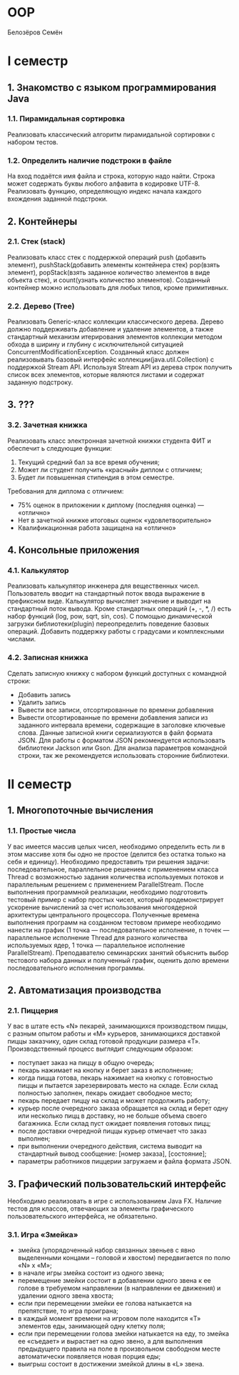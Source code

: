 # OOP
Белозёров Семён

# I семестр

## 1. Знакомство с языком программирования Java

### 1.1. Пирамидальная сортировка
Реализовать классический алгоритм пирамидальной сортировки c набором тестов.

### 1.2. Определить наличие подстроки в файле
На вход подаётся имя файла и строка, которую надо найти. Строка может содержать буквы любого алфавита в кодировке UTF-8.
Реализовать функцию, определяющую индекс начала каждого вхождения заданной подстроки.

## 2. Контейнеры

### 2.1. Стек (stack)
Реализовать класс стек с поддержкой операций push (добавить элемент), pushStack(добавить элементы контейнера стек) pop(взять элемент), popStack(взять заданное количество элементов в виде объекта стек), и count(узнать количество элементов). Созданный контейнер можно использовать для любых типов, кроме примитивных.

### 2.2. Дерево (Tree)
Реализовать Generic-класс коллекции классического дерева. Дерево должно поддерживать добавление и удаление элементов, а также стандартный механизм итерирования элементов коллекции методом обхода в ширину и глубину с исключительной ситуацией ConcurrentModificationException.
Созданный класс должен реализовывать базовый интерфейс коллекции(java.util.Collection) с поддержкой Stream API. Используя Stream API из дерева строк получить список всех элементов, которые являются листами и содержат заданную подстроку.

## 3. ???

### 3.2. Зачетная книжка
Реализовать класс электронная зачетной книжки студента ФИТ и обеспечит ь следующие функции:

1) Текущий средний бал за все время обучения;
2) Может ли студент получить «красный» диплом с отличием;
3) Будет ли повышенная стипендия в этом семестре.

Требования для диплома с отличием:
- 75% оценок в приложении к диплому (последняя оценка) — «отлично»
- Нет в зачетной книжке итоговых оценок «удовлетворительно»
- Квалификационная работа защищена на «отлично»

## 4. Консольные приложения

### 4.1. Калькулятор
Реализовать калькулятор инженера для вещественных чисел. Пользователь вводит на стандартный поток ввода выражение в префиксном виде. Калькулятор вычисляет значение и   выводит на стандартный поток вывода. Кроме стандартных операций (+, -, *, /) есть набор функций (log, pow, sqrt, sin, cos).
С помощью динамической загрузки библиотеки(pІugіn) переопределить поведение базовых операций. Добавить поддержку работы с градусами и комплексными числами.

### 4.2. Записная книжка
Сделать записную книжку с набором функций доступных с командной строки:
- Добавить запись
- Удалить запись
- Вывести все записи, отсортированные по времени добавления
- Вывести отсортированные по времени добавления записи из заданного интервала времени, содержащие в заголовке ключевые слова. Данные записной книги сериализуются в файл формата JSON. Для работы с форматом JSON рекомендуется использовать библиотеки Jackson или Gson. Для анализа параметров командной строки, так же рекомендуется использовать сторонние библиотеки.


# II семестр

## 1. Многопоточные вычисления

### 1.1. Простые числа
У вас имеется массив целых чисел, необходимо определить есть ли в этом массиве хотя бы одно не простое (делится без остатка только на себя и единицу).
Необходимо предоставить три решения задачи: последовательное, параллельное решением с применением класса Thread с возможностью задания количества используемых потоков и параллельным решением с применением ParallelStream.
После выполнения программной реализации, необходимо подготовить тестовый пример с набор простых чисел, который продемонстрирует ускорение вычислений за счет использования многоядерной архитектуры центрального процессора. Полученные времена выполнения программ на созданном тестовом примере необходимо нанести на график (1 точка — последовательное исполнение, n точек — параллельное исполнение Thread для разного количества используемых ядер, 1 точка — параллельное исполнение ParallelStream).
Преподавателю семинарских занятий объяснить выбор тестового набора данных и полученный график, оценить долю времени последовательного исполнения программы.

## 2. Автоматизация производства
### 2.1. Пиццерия
У вас в штате есть «N» пекарей, занимающихся производством пиццы, с разным опытом работы и «M» курьеров, занимающихся доставкой пиццы заказчику, один склад готовой продукции размера «T». Производственный процесс выглядит следующим образом:

- поступает заказ на пиццу в общую очередь;
- пекарь нажимает на кнопку и берет заказ в исполнение;
- когда пицца готова, пекарь нажимает на кнопку с готовностью пиццы и пытается зарезервировать место на складе. Если склад полностью заполнен, пекарь ожидает свободное место;
- пекарь передает пиццу на склад и может продолжить работу;
- курьер после очередного заказа обращается на склад и берет одну или несколько пицц в доставку, но не больше объема своего багажника. Если склад пуст ожидает появления готовых пицц;
- после доставки очередной пиццы курьер отмечает что заказ выполнен;
- при выполнении очередного действия, система выводит на стандартный вывод сообщение: [номер заказа], [состояние];
- параметры работников пиццерии загружаем и файла формата JSON.


## 3. Графический пользовательский интерфейс
Необходимо реализовать в игрe с использованием Java FX. Наличие тестов для классов, отвечающих за элементы графического пользовательского интерфейса, не обязательно.
### 3.1. Игра «Змейка»

- змейка (упорядоченный набор связанных звеньев с явно выделенными концами – головой и хвостом) передвигается по полю «N» x «M»;
- в начале игры змейка состоит из одного звена;
- перемещение змейки состоит в добавлении одного звена к ее голове в требуемом направлении (в направлении ее движения) и удалении одного звена хвоста;
- если при перемещении змейки ее голова натыкается на препятствие, то игра проиграна;
- в каждый момент времени на игровом поле находится «T» элементов еды, занимающей одну клетку поля;
- если при перемещении голова змейки натыкается на еду, то змейка ее «съедает» и вырастает на одно звено, а для выполнения предыдущего правила на поле в произвольном свободном месте автоматически появляется новая порция еды;
- выигрыш состоит в достижении змейкой длины в «L» звена.
